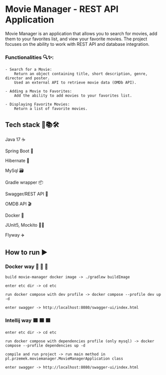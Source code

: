 # Movie Manager - REST API Application

Movie Manager is an application that allows you to search for movies, add them to your favorites list, and view your favorite movies. The project focuses on the ability to work with REST API and database integration.

### Functionalities 🔍✨:

    - Search for a Movie:
        Return an object containing title, short description, genre, director and poster.
        Used an external API to retrieve movie data (OMDb API).

    - Adding a Movie to Favorites:
        Add the ability to add movies to your favorites list.

    - Displaying Favorite Movies:
        Return a list of favorite movies.

## Tech stack 🔧📚🛠

Java 17 ☕️

Spring Boot 🌱

Hibernate 🚀

MySql 🗃️

Gradle wrapper 📦

Swagger/REST API 🔄

OMDB API 🎬

Docker 🐳

JUnit5, Mockito 🤖🍹

Flyway ✈️

## How to run ▶️
### Docker way 🐋 🐋 🐋

    build movie-manager docker image -> ./gradlew buildImage
    
    enter etc dir -> cd etc
    
    run docker compose with dev profile -> docker compose --profile dev up -d
    
    enter swagger -> http://localhost:8080/swagger-ui/index.html

### Intellij way 🟥 🟦 🟪

    enter etc dir -> cd etc
    
    run docker compose with dependencies profile (only mysql) -> docker compose --profile dependencies up -d
    
    compile and run project -> run main method in pl.przemek.moviemanager.MovieManagerApplication class
    
    enter swagger -> http://localhost:8080/swagger-ui/index.html



